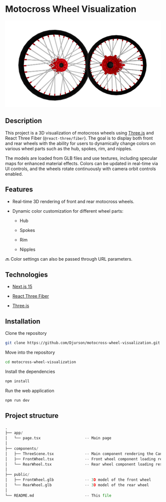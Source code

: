 # Motocross Wheel Visualization

![Example image](public/ExampleImage.png)

## Description

This project is a 3D visualization of motocross wheels using [Three.js](https://threejs.org/) and React Three Fiber (`@react-three/fiber`). The goal is to display both front and rear wheels with the ability for users to dynamically change colors on various wheel parts such as the hub, spokes, rim, and nipples.

The models are loaded from GLB files and use textures, including specular maps for enhanced material effects. Colors can be updated in real-time via UI controls, and the wheels rotate continuously with camera orbit controls enabled.

## Features

- Real-time 3D rendering of front and rear motocross wheels.

- Dynamic color customization for different wheel parts:

  - Hub

  - Spokes

  - Rim

  - Nipples

🔜 Color settings can also be passed through URL parameters.

## Technologies

- [Next.js 15](https://nextjs.org/)

- [React Three Fiber](https://r3f.docs.pmnd.rs/getting-started/introduction)

- [Three.js](https://threejs.org/)

## Installation

Clone the repository

```bash
git clone https://github.com/Djurson/motocross-wheel-visualization.git
```

Move into the repository

```bash
cd motocross-wheel-visualization
```

Install the dependencies

```bash
npm install
```

Run the web application

```bash
npm run dev
```

## Project structure

```python
.
├── app/
│   └── page.tsx                    -- Main page
│
├── components/
│   ├── ThreeScene.tsx              -- Main component rendering the Canvas
│   ├── FrontWheel.tsx              -- Front wheel component loading respective GLB model and handling materials/colors
│   └── RearWheel.tsx               -- Rear wheel component loading respective GLB model and handling materials/colors
│
├── public/
│   ├── FrontWheel.glb              -- 3D model of the front wheel
│   └── RearWheel.glb               -- 3D model of the rear wheel
│
└── README.md                       -- This file
```
